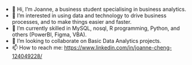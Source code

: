 - 👋 Hi, I’m Joanne, a business student specialising in business analytics.
- 👀 I’m interested in using data and technology to drive business processes, and to make things easier and faster.
- 🌱 I’m currently skilled in MySQL, nosql, R programming, Python, and others (PowerBI, Figma, VBA).
- 💞️ I’m looking to collaborate on Basic Data Analytics projects.
- 📫 How to reach me: https://www.linkedin.com/in/joanne-cheng-124049228/

